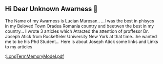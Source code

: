 ## Hi Dear Unknown Awarness 👋
The Name of my Awarness 
is Lucian Muresan..
...I was the best in
phisycs in my Beloved Town 
Oradea Romania country and
beetwen the best in my country...
I wrote 3 articles which 
Atracted the attention of 
proffesor Dr.  Joseph Atick
from Rockeffeler University 
New York at that time...he wanted
me to be his Phd Student...
Here is about Joseph Atick
some links and Links to my 
articles

:[LongTermMemoryModel.pdf](https://github.com/Using-Computer-Vision-for-Blind-Peoples/.github/files/11481251/LongTermMemoryModel.pdf)





<!--

**Here are some ideas to get you started:**

🙋‍♀️ A short introduction - what is your organization all about?
🌈 Contribution guidelines - how can the community get involved?
👩‍💻 Useful resources - where can the community find your docs? Is there anything else the community should know?
🍿 Fun facts - what does your team eat for breakfast?
🧙 Remember, you can do mighty things with the power of [Markdown](https://docs.github.com/github/writing-on-github/getting-started-with-writing-and-formatting-on-github/basic-writing-and-formatting-syntax)
-->
